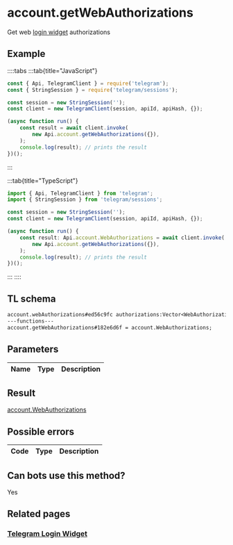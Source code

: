 # account.getWebAuthorizations

Get web [login widget](https://core.telegram.org/widgets/login) authorizations

## Example

::::tabs
:::tab{title="JavaScript"}

```js
const { Api, TelegramClient } = require('telegram');
const { StringSession } = require('telegram/sessions');

const session = new StringSession('');
const client = new TelegramClient(session, apiId, apiHash, {});

(async function run() {
    const result = await client.invoke(
        new Api.account.getWebAuthorizations({}),
    );
    console.log(result); // prints the result
})();
```

:::

:::tab{title="TypeScript"}

```ts
import { Api, TelegramClient } from 'telegram';
import { StringSession } from 'telegram/sessions';

const session = new StringSession('');
const client = new TelegramClient(session, apiId, apiHash, {});

(async function run() {
    const result: Api.account.WebAuthorizations = await client.invoke(
        new Api.account.getWebAuthorizations({}),
    );
    console.log(result); // prints the result
})();
```

:::
::::

## TL schema

```txt
account.webAuthorizations#ed56c9fc authorizations:Vector<WebAuthorization> users:Vector<User> = account.WebAuthorizations;
---functions---
account.getWebAuthorizations#182e6d6f = account.WebAuthorizations;
```

## Parameters

| Name | Type | Description |
| :--: | ---- | ----------- |

## Result

[account.WebAuthorizations](https://core.telegram.org/type/account.WebAuthorizations)

## Possible errors

| Code | Type | Description |
| :--: | ---- | ----------- |

## Can bots use this method?

Yes

## Related pages

### [Telegram Login Widget](https://core.telegram.org/widgets/login)
